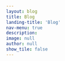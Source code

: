```yaml
---
layout: blog
title: Blog
landing-title: 'Blog'
nav-menu: true
description: 
image: null
author: null
show_tile: false
---
```



